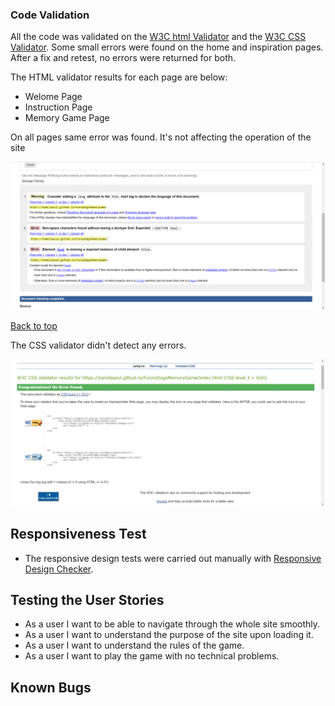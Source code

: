 ### Code Validation

All the code was validated on the [W3C html Validator](https://validator.w3.org/) and the [W3C CSS Validator](https://jigsaw.w3.org/css-validator/). 
Some small errors were found on the home and inspiration pages. After a fix and retest, no errors were returned for both. 

The HTML validator results for each page are below:

* Welome Page
* Instruction Page
* Memory Game Page


On all pages same error was found. It's not affecting the operation of the site

![Alt text](images/Validation%20html.png)


[Back to top](<#contents>)

The CSS validator didn't detect any errors.

![Alt text](images/validation%20css.png)

## Responsiveness Test

* The responsive design tests were carried out manually with [Responsive Design Checker](https://www.responsivedesignchecker.com/).

## Testing the User Stories

- As a user I want to be able to navigate through the whole site smoothly.
- As a user I want to understand the purpose of the site upon loading it.
- As a user I want to understand the rules of the game.
- As a user I want to play the game with no technical problems.

## Known Bugs

